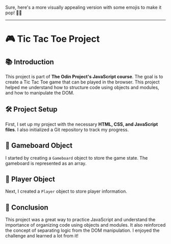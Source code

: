 Sure, here's a more visually appealing version with some emojis to make it pop! 🎨✨

---

# 🎮 Tic Tac Toe Project

## 📚 Introduction

This project is part of **The Odin Project's JavaScript course**. The goal is to create a Tic Tac Toe game that can be played in the browser. This project helped me understand how to structure code using objects and modules, and how to manipulate the DOM.

## 🛠️ Project Setup

First, I set up my project with the necessary **HTML, CSS, and JavaScript files**. I also initialized a Git repository to track my progress.

## 🎲 Gameboard Object

I started by creating a `Gameboard` object to store the game state. The gameboard is represented as an array.

## 👤 Player Object

Next, I created a `Player` object to store player information.

## 🏁 Conclusion

This project was a great way to practice JavaScript and understand the importance of organizing code using objects and modules. It also reinforced the concept of separating logic from the DOM manipulation. I enjoyed the challenge and learned a lot from it!
